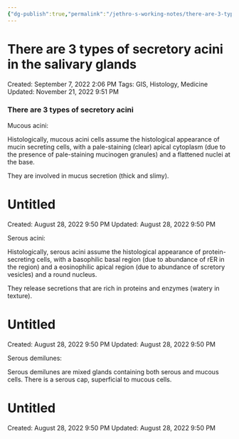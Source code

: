 ```yaml
---
{"dg-publish":true,"permalink":"/jethro-s-working-notes/there-are-3-types-of-secretory-acini-in-the-saliva/","dgPassFrontmatter":true}
---
```



# There are 3 types of secretory acini in the salivary glands

Created: September 7, 2022 2:06 PM
Tags: GIS, Histology, Medicine
Updated: November 21, 2022 9:51 PM

### **There are 3 types of secretory acini**

Mucous acini:

Histologically, mucous acini cells assume the histological appearance of mucin secreting cells, with a pale-staining (clear) apical cytoplasm (due to the presence of pale-staining mucinogen granules) and a flattened nuclei at the base.

They are involved in mucus secretion (thick and slimy).


<div class="transclusion internal-embed is-loaded"><div class="markdown-embed">





# Untitled

Created: August 28, 2022 9:50 PM
Updated: August 28, 2022 9:50 PM

</div></div>


Serous acini:

Histologically, serous acini assume the histological appearance of protein-secreting cells, with a basophilic basal region (due to abundance of rER in the region) and a eosinophilic apical region (due to abundance of scretory vesicles) and a round nucleus.

They release secretions that are rich in proteins and enzymes (watery in texture).


<div class="transclusion internal-embed is-loaded"><div class="markdown-embed">





# Untitled

Created: August 28, 2022 9:50 PM
Updated: August 28, 2022 9:50 PM

</div></div>


Serous demilunes:

Serous demilunes are mixed glands containing both serous and mucous cells. There is a serous cap, superficial to mucous cells.


<div class="transclusion internal-embed is-loaded"><div class="markdown-embed">





# Untitled

Created: August 28, 2022 9:50 PM
Updated: August 28, 2022 9:50 PM

</div></div>

